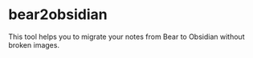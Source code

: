 # bear2obsidian
This tool helps you to migrate your notes from Bear to Obsidian without broken images.
